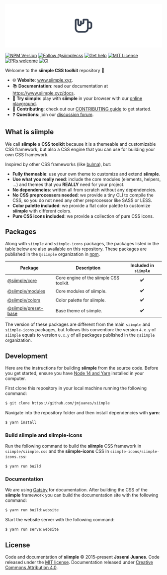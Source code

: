 ![Siimple header](./header.svg)

[![NPM Version](https://badgen.net/npm/v/siimple)](https://npmjs.com/package/siimple)
[![Follow @siimplecss](https://badgen.net/badge/Twitter/siimplecss/blue)](https://twitter.com/siimplecss)
[![Get help](https://badgen.net/badge/Discussions/Join%20us/cyan)](https://github.com/jmjuanes/siimple/discussions)
[![MIT License](https://badgen.net/github/license/jmjuanes/siimple)](https://github.com/jmjuanes/siimple)
[![PRs welcome](https://badgen.net/badge/PR/Welcome/green)](https://github.com/jmjuanes/siimple)
[![CI](https://github.com/jmjuanes/siimple/actions/workflows/ci.yml/badge.svg)](https://github.com/jmjuanes/siimple/actions/workflows/ci.yml)

Welcome to the **siimple CSS toolkit** repository :tada: 

- :globe_with_meridians: **Website**: www.siimple.xyz.
- :books: **Documentation**: read our documentation at https://www.siimple.xyz/docs.
- :pencil: **Try siimple**: play with **siimple** in your browser with our [online playground](https://www.siimple.xyz/playground).
- :pray: **Contributing**: check out our [CONTRIBUTING guide](/CONTRIBUTING.md) to get started.
- :question: **Questions**: join our [discussion forum](https://github.com/jmjuanes/siimple/discussions).


## What is siimple

We call **siimple** a **CSS toolkit** because it is a themeable and customizable CSS framework, but also a CSS engine that you can use for building your own CSS framework.

Inspired by other CSS frameworks (like [bulma](https://bulma.io)), but:

- **Fully themeable**: use your own theme to customize and extend **siimple**. 
- **Use what you really need**: include the core modules (elements, helpers, ...) and themes that you **REALLY** need for your project.
- **No dependencies**: written all from scratch without any dependencies.
- **No CSS preprocessors needed**: we provide a tiny CLI to compile the CSS, so you do not need any other preprocessor like SASS or LESS.
- **Color palette included**: we provide a flat color palette to customize **siimple** with different colors.
- **Pure CSS icons included**: we provide a collection of pure CSS icons.

## Packages

Along with `siimple` and `siimple-icons` packages, the packages listed in the table below are also available on this repository. These packages are published in the `@siimple` organization in [npm](https://npmjs.com).

| Package | Description | Included in `siimple` |
|---------|-------------|:---------------------:|
| [@siimple/core](https://github.com/jmjuanes/siimple/tree/main/packages/core/) | Core engine of the siimple CSS toolkit. | :heavy_check_mark: |
| [@siimple/modules](https://github.com/jmjuanes/siimple/tree/main/packages/modules/) | Core modules of siimple. | :heavy_check_mark: |
| [@siimple/colors](https://github.com/jmjuanes/siimple/tree/main/packages/colors/) | Color palette for siimple. | :heavy_check_mark: |
| [@siimple/preset-base](https://github.com/jmjuanes/siimple/tree/main/packages/preset-base/) | Base theme of siimple. | :heavy_check_mark: |

The version of these packages are different from the main `siimple` and `siimple-icons` packages, but follows this convention: the version `4.x.y` of `siimple` equals to version `0.x.y` of all packages published in the `@siimple` organization.


## Development

Here are the instructions for building **siimple** from the source code. Before you get started, ensure you have [Node 14 and Yarn](https://nodejs.org/en/download/) installed in your computer.

First clone this repository in your local machine running the following command:

```bash
$ git clone https://github.com/jmjuanes/siimple
```

Navigate into the repository folder and then install dependencies with **yarn**:

```bash
$ yarn install
```

### Build siimple and siimple-icons

Run the following command to build the **siimple** CSS framework in `siimple/siimple.css` and the **siimple-icons** CSS in `siimple-icons/siimple-icons.css`:

```bash
$ yarn run build
```

### Documentation

We are using [Gatsby](https://www.gatsbyjs.com/) for documentation. After building the CSS of the **siimple** framework you can build the documentation site with the following command:

```bash
$ yarn run build:website
```

Start the website server with the following command:

```bash
$ yarn run serve:website
```

## License

Code and documentation of **siimple** &copy; 2015-present **Josemi Juanes**. Code released under the [MIT license](./LICENSE). Documentation released under [Creative Commons Attribution 4.0](https://creativecommons.org/licenses/by/4.0/).
